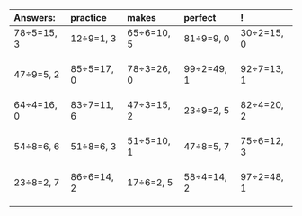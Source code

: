 | Answers: | practice | makes | perfect | ! |
| :--- | :--- | :--- | :--- | :--- |
| 78÷5=15, 3 | 12÷9=1, 3 | 65÷6=10, 5 | 81÷9=9, 0 | 30÷2=15, 0 | 
|   |   |   |   |   | 
|   |   |   |   |   | 
|   |   |   |   |   | 
| 47÷9=5, 2 | 85÷5=17, 0 | 78÷3=26, 0 | 99÷2=49, 1 | 92÷7=13, 1 | 
|   |   |   |   |   | 
|   |   |   |   |   | 
|   |   |   |   |   | 
| 64÷4=16, 0 | 83÷7=11, 6 | 47÷3=15, 2 | 23÷9=2, 5 | 82÷4=20, 2 | 
|   |   |   |   |   | 
|   |   |   |   |   | 
|   |   |   |   |   | 
| 54÷8=6, 6 | 51÷8=6, 3 | 51÷5=10, 1 | 47÷8=5, 7 | 75÷6=12, 3 | 
|   |   |   |   |   | 
|   |   |   |   |   | 
|   |   |   |   |   | 
| 23÷8=2, 7 | 86÷6=14, 2 | 17÷6=2, 5 | 58÷4=14, 2 | 97÷2=48, 1 | 
|   |   |   |   |   | 
|   |   |   |   |   | 
|   |   |   |   |   | 
